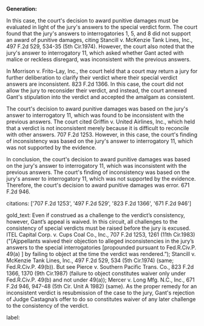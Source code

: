 **Generation:**



In this case, the court's decision to award punitive damages must be evaluated in light of the jury's answers to the special verdict form. The court found that the jury's answers to interrogatories 1, 5, and 8 did not support an award of punitive damages, citing Stancill v. McKenzie Tank Lines, Inc., 497 F.2d 529, 534-35 (5th Cir.1974). However, the court also noted that the jury's answer to interrogatory 11, which asked whether Gant acted with malice or reckless disregard, was inconsistent with the previous answers.

In Morrison v. Frito-Lay, Inc., the court held that a court may return a jury for further deliberation to clarify their verdict where their special verdict answers are inconsistent. 823 F.2d 1366. In this case, the court did not allow the jury to reconsider their verdict, and instead, the court annexed Gant's stipulation into the verdict and accepted the amalgam as consistent.

The court's decision to award punitive damages was based on the jury's answer to interrogatory 11, which was found to be inconsistent with the previous answers. The court cited Griffin v. United Airlines, Inc., which held that a verdict is not inconsistent merely because it is difficult to reconcile with other answers. 707 F.2d 1253. However, in this case, the court's finding of inconsistency was based on the jury's answer to interrogatory 11, which was not supported by the evidence.

In conclusion, the court's decision to award punitive damages was based on the jury's answer to interrogatory 11, which was inconsistent with the previous answers. The court's finding of inconsistency was based on the jury's answer to interrogatory 11, which was not supported by the evidence. Therefore, the court's decision to award punitive damages was error. 671 F.2d 946.

citations: ['707 F.2d 1253', '497 F.2d 529', '823 F.2d 1366', '671 F.2d 946']

gold_text: Even if construed as a challenge to the verdict’s consistency, however, Gant’s appeal is waived. In this circuit, all challenges to the consistency of special verdicts must be raised before the jury is excused. ITEL Capital Corp. v. Cups Coal Co., Inc., 707 F.2d 1253, 1261 (11th Cir.1983) ("[Ajppellants waived their objection to alleged inconsistencies in the jury’s answers to the special interrogatories [propounded pursuant to Fed.R.Civ.P. 49(a) ] by failing to object at the time the verdict was rendered.”); Stancill v. McKenzie Tank Lines, Inc., 497 F.2d 529, 534 (5th Cir.1974) (same; Fed.R.Civ.P. 49(b)). But see Pierce v. Southern Pacific Trans. Co., 823 F.2d 1366, 1370 (9th Cir.1987) (failure to object constitutes waiver only under Fed.R.Civ.P. 49(b) and not under 49(a)); Mercer v. Long Mfg. N.C., Inc., 671 F.2d 946, 947-48 (5th Cir. Unit A 1982) (same). As the proper remedy for an inconsistent verdict is resubmission of the case to the jury, Gant's rejection of Judge Castagna’s offer to do so constitutes waiver of any later challenge to the consistency of the verdict.

label: 